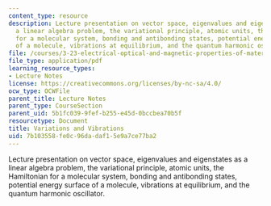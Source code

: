 ```yaml
---
content_type: resource
description: Lecture presentation on vector space, eigenvalues and eigenstates as
  a linear algebra problem, the variational principle, atomic units, the Hamiltonian
  for a molecular system, bonding and antibonding states, potential energy surface
  of a molecule, vibrations at equilibrium, and the quantum harmonic oscillator.
file: /courses/3-23-electrical-optical-and-magnetic-properties-of-materials-fall-2007/7b103558fe0c96dadaf15e9a7ce77ba2_lec6.pdf
file_type: application/pdf
learning_resource_types:
- Lecture Notes
license: https://creativecommons.org/licenses/by-nc-sa/4.0/
ocw_type: OCWFile
parent_title: Lecture Notes
parent_type: CourseSection
parent_uid: 5b1fc039-9fef-b255-e45d-0bccbea70b5f
resourcetype: Document
title: Variations and Vibrations
uid: 7b103558-fe0c-96da-daf1-5e9a7ce77ba2
---
```

Lecture presentation on vector space, eigenvalues and eigenstates as a linear algebra problem, the variational principle, atomic units, the Hamiltonian for a molecular system, bonding and antibonding states, potential energy surface of a molecule, vibrations at equilibrium, and the quantum harmonic oscillator.